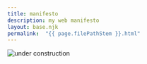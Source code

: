 ```yaml
---
title: manifesto
description: my web manifesto
layout: base.njk
permalink:  "{{ page.filePathStem }}.html"
---
```


![under construction](https://images.ctfassets.net/b1prsa2j7p70/6HHQrnHTUvOCjxQgJfZR70/3ac0f9d54bdbab88b5cd7c23250c60e4/HeHeartlandPark9227gifconstructionwomen_at_work.gif?h=250#center)